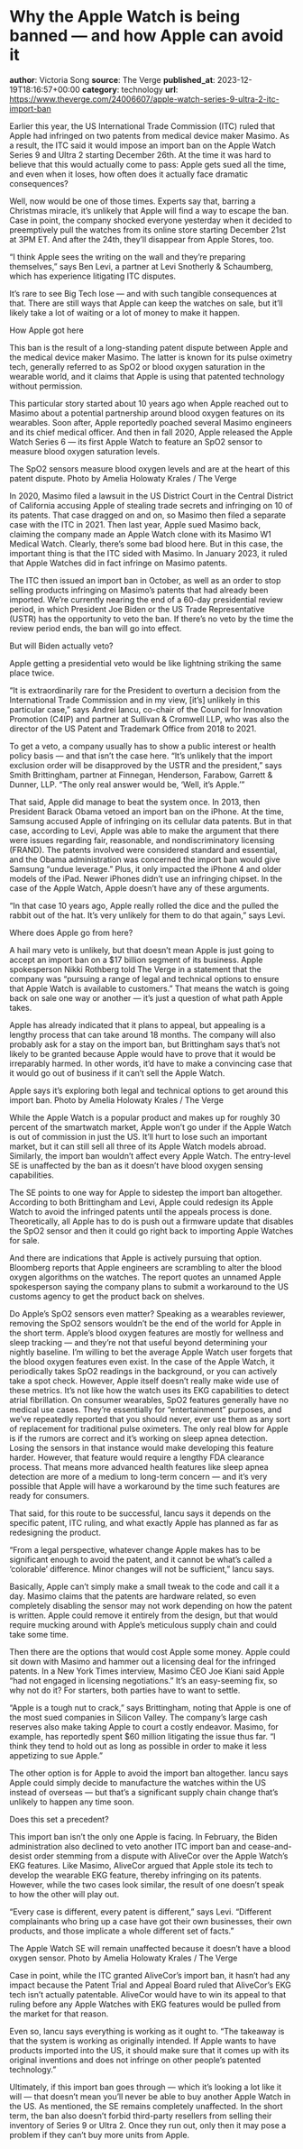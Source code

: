 # Why the Apple Watch is being banned — and how Apple can avoid it
**author**: Victoria Song
**source**: The Verge
**published_at**: 2023-12-19T18:16:57+00:00
**category**: technology
**url**: https://www.theverge.com/24006607/apple-watch-series-9-ultra-2-itc-import-ban

Earlier this year, the US International Trade Commission (ITC) ruled that Apple had infringed on two patents from medical device maker Masimo. As a result, the ITC said it would impose an import ban on the Apple Watch Series 9 and Ultra 2 starting December 26th. At the time it was hard to believe that this would actually come to pass: Apple gets sued all the time, and even when it loses, how often does it actually face dramatic consequences?

Well, now would be one of those times. Experts say that, barring a Christmas miracle, it’s unlikely that Apple will find a way to escape the ban. Case in point, the company shocked everyone yesterday when it decided to preemptively pull the watches from its online store starting December 21st at 3PM ET. And after the 24th, they’ll disappear from Apple Stores, too.

“I think Apple sees the writing on the wall and they’re preparing themselves,” says Ben Levi, a partner at Levi Snotherly & Schaumberg, which has experience litigating ITC disputes.

It’s rare to see Big Tech lose — and with such tangible consequences at that. There are still ways that Apple can keep the watches on sale, but it’ll likely take a lot of waiting or a lot of money to make it happen.

How Apple got here

This ban is the result of a long-standing patent dispute between Apple and the medical device maker Masimo. The latter is known for its pulse oximetry tech, generally referred to as SpO2 or blood oxygen saturation in the wearable world, and it claims that Apple is using that patented technology without permission.

This particular story started about 10 years ago when Apple reached out to Masimo about a potential partnership around blood oxygen features on its wearables. Soon after, Apple reportedly poached several Masimo engineers and its chief medical officer. And then in fall 2020, Apple released the Apple Watch Series 6 — its first Apple Watch to feature an SpO2 sensor to measure blood oxygen saturation levels.

The SpO2 sensors measure blood oxygen levels and are at the heart of this patent dispute. Photo by Amelia Holowaty Krales / The Verge

In 2020, Masimo filed a lawsuit in the US District Court in the Central District of California accusing Apple of stealing trade secrets and infringing on 10 of its patents. That case dragged on and on, so Masimo then filed a separate case with the ITC in 2021. Then last year, Apple sued Masimo back, claiming the company made an Apple Watch clone with its Masimo W1 Medical Watch. Clearly, there’s some bad blood here. But in this case, the important thing is that the ITC sided with Masimo. In January 2023, it ruled that Apple Watches did in fact infringe on Masimo patents.

The ITC then issued an import ban in October, as well as an order to stop selling products infringing on Masimo’s patents that had already been imported. We’re currently nearing the end of a 60-day presidential review period, in which President Joe Biden or the US Trade Representative (USTR) has the opportunity to veto the ban. If there’s no veto by the time the review period ends, the ban will go into effect.

But will Biden actually veto?

Apple getting a presidential veto would be like lightning striking the same place twice.

“It is extraordinarily rare for the President to overturn a decision from the International Trade Commission and in my view, [it’s] unlikely in this particular case,” says Andrei Iancu, co-chair of the Council for Innovation Promotion (C4IP) and partner at Sullivan & Cromwell LLP, who was also the director of the US Patent and Trademark Office from 2018 to 2021.

To get a veto, a company usually has to show a public interest or health policy basis — and that isn’t the case here. “It’s unlikely that the import exclusion order will be disapproved by the USTR and the president,” says Smith Brittingham, partner at Finnegan, Henderson, Farabow, Garrett & Dunner, LLP. “The only real answer would be, ‘Well, it’s Apple.’”

That said, Apple did manage to beat the system once. In 2013, then President Barack Obama vetoed an import ban on the iPhone. At the time, Samsung accused Apple of infringing on its cellular data patents. But in that case, according to Levi, Apple was able to make the argument that there were issues regarding fair, reasonable, and nondiscriminatory licensing (FRAND). The patents involved were considered standard and essential, and the Obama administration was concerned the import ban would give Samsung “undue leverage.” Plus, it only impacted the iPhone 4 and older models of the iPad. Newer iPhones didn’t use an infringing chipset. In the case of the Apple Watch, Apple doesn’t have any of these arguments.

“In that case 10 years ago, Apple really rolled the dice and the pulled the rabbit out of the hat. It’s very unlikely for them to do that again,” says Levi.

Where does Apple go from here?

A hail mary veto is unlikely, but that doesn’t mean Apple is just going to accept an import ban on a $17 billion segment of its business. Apple spokesperson Nikki Rothberg told The Verge in a statement that the company was “pursuing a range of legal and technical options to ensure that Apple Watch is available to customers.” That means the watch is going back on sale one way or another — it’s just a question of what path Apple takes.

Apple has already indicated that it plans to appeal, but appealing is a lengthy process that can take around 18 months. The company will also probably ask for a stay on the import ban, but Brittingham says that’s not likely to be granted because Apple would have to prove that it would be irreparably harmed. In other words, it’d have to make a convincing case that it would go out of business if it can’t sell the Apple Watch.

Apple says it’s exploring both legal and technical options to get around this import ban. Photo by Amelia Holowaty Krales / The Verge

While the Apple Watch is a popular product and makes up for roughly 30 percent of the smartwatch market, Apple won’t go under if the Apple Watch is out of commission in just the US. It’ll hurt to lose such an important market, but it can still sell all three of its Apple Watch models abroad. Similarly, the import ban wouldn’t affect every Apple Watch. The entry-level SE is unaffected by the ban as it doesn’t have blood oxygen sensing capabilities.

The SE points to one way for Apple to sidestep the import ban altogether. According to both Brittingham and Levi, Apple could redesign its Apple Watch to avoid the infringed patents until the appeals process is done. Theoretically, all Apple has to do is push out a firmware update that disables the SpO2 sensor and then it could go right back to importing Apple Watches for sale.

And there are indications that Apple is actively pursuing that option. Bloomberg reports that Apple engineers are scrambling to alter the blood oxygen algorithms on the watches. The report quotes an unnamed Apple spokesperson saying the company plans to submit a workaround to the US customs agency to get the product back on shelves.

Do Apple’s SpO2 sensors even matter? Speaking as a wearables reviewer, removing the SpO2 sensors wouldn’t be the end of the world for Apple in the short term. Apple’s blood oxygen features are mostly for wellness and sleep tracking — and they’re not that useful beyond determining your nightly baseline. I’m willing to bet the average Apple Watch user forgets that the blood oxygen features even exist. In the case of the Apple Watch, it periodically takes SpO2 readings in the background, or you can actively take a spot check. However, Apple itself doesn’t really make wide use of these metrics. It’s not like how the watch uses its EKG capabilities to detect atrial fibrillation. On consumer wearables, SpO2 features generally have no medical use cases. They’re essentially for “entertainment” purposes, and we’ve repeatedly reported that you should never, ever use them as any sort of replacement for traditional pulse oximeters. The only real blow for Apple is if the rumors are correct and it’s working on sleep apnea detection. Losing the sensors in that instance would make developing this feature harder. However, that feature would require a lengthy FDA clearance process. That means more advanced health features like sleep apnea detection are more of a medium to long-term concern — and it’s very possible that Apple will have a workaround by the time such features are ready for consumers.

That said, for this route to be successful, Iancu says it depends on the specific patent, ITC ruling, and what exactly Apple has planned as far as redesigning the product.

“From a legal perspective, whatever change Apple makes has to be significant enough to avoid the patent, and it cannot be what’s called a ‘colorable’ difference. Minor changes will not be sufficient,” Iancu says.

Basically, Apple can’t simply make a small tweak to the code and call it a day. Masimo claims that the patents are hardware related, so even completely disabling the sensor may not work depending on how the patent is written. Apple could remove it entirely from the design, but that would require mucking around with Apple’s meticulous supply chain and could take some time.

Then there are the options that would cost Apple some money. Apple could sit down with Masimo and hammer out a licensing deal for the infringed patents. In a New York Times interview, Masimo CEO Joe Kiani said Apple “had not engaged in licensing negotiations.” It’s an easy-seeming fix, so why not do it? For starters, both parties have to want to settle.

“Apple is a tough nut to crack,” says Brittingham, noting that Apple is one of the most sued companies in Silicon Valley. The company’s large cash reserves also make taking Apple to court a costly endeavor. Masimo, for example, has reportedly spent $60 million litigating the issue thus far. “I think they tend to hold out as long as possible in order to make it less appetizing to sue Apple.”

The other option is for Apple to avoid the import ban altogether. Iancu says Apple could simply decide to manufacture the watches within the US instead of overseas — but that’s a significant supply chain change that’s unlikely to happen any time soon.

Does this set a precedent?

This import ban isn’t the only one Apple is facing. In February, the Biden administration also declined to veto another ITC import ban and cease-and-desist order stemming from a dispute with AliveCor over the Apple Watch’s EKG features. Like Masimo, AliveCor argued that Apple stole its tech to develop the wearable EKG feature, thereby infringing on its patents. However, while the two cases look similar, the result of one doesn’t speak to how the other will play out.

“Every case is different, every patent is different,” says Levi. “Different complainants who bring up a case have got their own businesses, their own products, and those implicate a whole different set of facts.”

The Apple Watch SE will remain unaffected because it doesn’t have a blood oxygen sensor. Photo by Amelia Holowaty Krales / The Verge

Case in point, while the ITC granted AliveCor’s import ban, it hasn’t had any impact because the Patent Trial and Appeal Board ruled that AliveCor’s EKG tech isn’t actually patentable. AliveCor would have to win its appeal to that ruling before any Apple Watches with EKG features would be pulled from the market for that reason.

Even so, Iancu says everything is working as it ought to. “The takeaway is that the system is working as originally intended. If Apple wants to have products imported into the US, it should make sure that it comes up with its original inventions and does not infringe on other people’s patented technology.”

Ultimately, if this import ban goes through — which it’s looking a lot like it will — that doesn’t mean you’ll never be able to buy another Apple Watch in the US. As mentioned, the SE remains completely unaffected. In the short term, the ban also doesn’t forbid third-party resellers from selling their inventory of Series 9 or Ultra 2. Once they run out, only then it may pose a problem if they can’t buy more units from Apple.